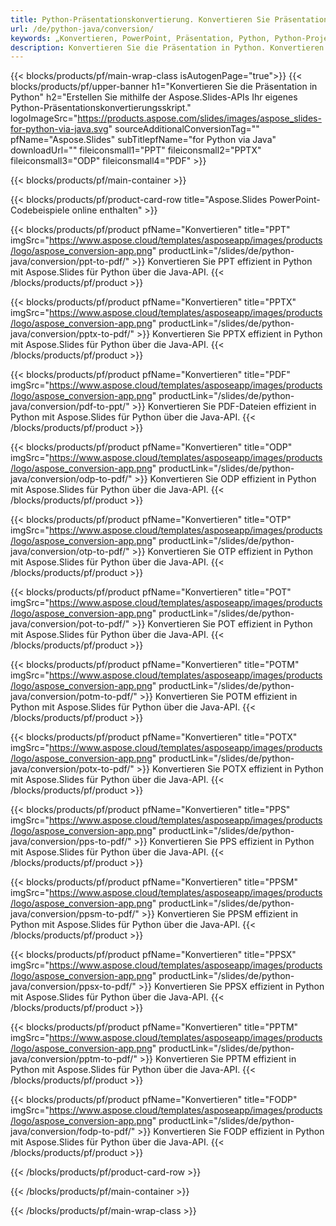 ```yaml
---
title: Python-Präsentationskonvertierung. Konvertieren Sie Präsentationen mühelos mit Aspose.Slides.
url: /de/python-java/conversion/
keywords: „Konvertieren, PowerPoint, Präsentation, Python, Python-Projekte, Python-Bibliotheken, PDF, Konvertieren in PDF, PPT in PDF“
description: Konvertieren Sie die Präsentation in Python. Konvertieren Sie Präsentationen mit Aspose.Slides in JPG, PNG, HTML und andere Formate.
---
```


{{< blocks/products/pf/main-wrap-class isAutogenPage="true">}}
{{< blocks/products/pf/upper-banner h1="Konvertieren Sie die Präsentation in Python" h2="Erstellen Sie mithilfe der Aspose.Slides-APIs Ihr eigenes Python-Präsentationskonvertierungsskript." logoImageSrc="https://products.aspose.com/slides/images/aspose_slides-for-python-via-java.svg" sourceAdditionalConversionTag="" pfName="Aspose.Slides" subTitlepfName="for Python via Java" downloadUrl="" fileiconsmall1="PPT" fileiconsmall2="PPTX" fileiconsmall3="ODP" fileiconsmall4="PDF" >}}

{{< blocks/products/pf/main-container >}}

{{< blocks/products/pf/product-card-row title="Aspose.Slides PowerPoint-Codebeispiele online enthalten" >}}

{{< blocks/products/pf/product pfName="Konvertieren" title="PPT" imgSrc="https://www.aspose.cloud/templates/asposeapp/images/products/logo/aspose_conversion-app.png" productLink="/slides/de/python-java/conversion/ppt-to-pdf/" >}}
Konvertieren Sie PPT effizient in Python mit Aspose.Slides für Python über die Java-API.
{{< /blocks/products/pf/product >}}
{{< blocks/products/pf/product pfName="Konvertieren" title="PPTX" imgSrc="https://www.aspose.cloud/templates/asposeapp/images/products/logo/aspose_conversion-app.png" productLink="/slides/de/python-java/conversion/pptx-to-pdf/" >}}
Konvertieren Sie PPTX effizient in Python mit Aspose.Slides für Python über die Java-API.
{{< /blocks/products/pf/product >}}
{{< blocks/products/pf/product pfName="Konvertieren" title="PDF" imgSrc="https://www.aspose.cloud/templates/asposeapp/images/products/logo/aspose_conversion-app.png" productLink="/slides/de/python-java/conversion/pdf-to-ppt/" >}}
Konvertieren Sie PDF-Dateien effizient in Python mit Aspose.Slides für Python über die Java-API.
{{< /blocks/products/pf/product >}}
{{< blocks/products/pf/product pfName="Konvertieren" title="ODP" imgSrc="https://www.aspose.cloud/templates/asposeapp/images/products/logo/aspose_conversion-app.png" productLink="/slides/de/python-java/conversion/odp-to-pdf/" >}}
Konvertieren Sie ODP effizient in Python mit Aspose.Slides für Python über die Java-API.
{{< /blocks/products/pf/product >}}
{{< blocks/products/pf/product pfName="Konvertieren" title="OTP" imgSrc="https://www.aspose.cloud/templates/asposeapp/images/products/logo/aspose_conversion-app.png" productLink="/slides/de/python-java/conversion/otp-to-pdf/" >}}
Konvertieren Sie OTP effizient in Python mit Aspose.Slides für Python über die Java-API.
{{< /blocks/products/pf/product >}}
{{< blocks/products/pf/product pfName="Konvertieren" title="POT" imgSrc="https://www.aspose.cloud/templates/asposeapp/images/products/logo/aspose_conversion-app.png" productLink="/slides/de/python-java/conversion/pot-to-pdf/" >}}
Konvertieren Sie POT effizient in Python mit Aspose.Slides für Python über die Java-API.
{{< /blocks/products/pf/product >}}
{{< blocks/products/pf/product pfName="Konvertieren" title="POTM" imgSrc="https://www.aspose.cloud/templates/asposeapp/images/products/logo/aspose_conversion-app.png" productLink="/slides/de/python-java/conversion/potm-to-pdf/" >}}
Konvertieren Sie POTM effizient in Python mit Aspose.Slides für Python über die Java-API.
{{< /blocks/products/pf/product >}}
{{< blocks/products/pf/product pfName="Konvertieren" title="POTX" imgSrc="https://www.aspose.cloud/templates/asposeapp/images/products/logo/aspose_conversion-app.png" productLink="/slides/de/python-java/conversion/potx-to-pdf/" >}}
Konvertieren Sie POTX effizient in Python mit Aspose.Slides für Python über die Java-API.
{{< /blocks/products/pf/product >}}
{{< blocks/products/pf/product pfName="Konvertieren" title="PPS" imgSrc="https://www.aspose.cloud/templates/asposeapp/images/products/logo/aspose_conversion-app.png" productLink="/slides/de/python-java/conversion/pps-to-pdf/" >}}
Konvertieren Sie PPS effizient in Python mit Aspose.Slides für Python über die Java-API.
{{< /blocks/products/pf/product >}}
{{< blocks/products/pf/product pfName="Konvertieren" title="PPSM" imgSrc="https://www.aspose.cloud/templates/asposeapp/images/products/logo/aspose_conversion-app.png" productLink="/slides/de/python-java/conversion/ppsm-to-pdf/" >}}
Konvertieren Sie PPSM effizient in Python mit Aspose.Slides für Python über die Java-API.
{{< /blocks/products/pf/product >}}
{{< blocks/products/pf/product pfName="Konvertieren" title="PPSX" imgSrc="https://www.aspose.cloud/templates/asposeapp/images/products/logo/aspose_conversion-app.png" productLink="/slides/de/python-java/conversion/ppsx-to-pdf/" >}}
Konvertieren Sie PPSX effizient in Python mit Aspose.Slides für Python über die Java-API.
{{< /blocks/products/pf/product >}}
{{< blocks/products/pf/product pfName="Konvertieren" title="PPTM" imgSrc="https://www.aspose.cloud/templates/asposeapp/images/products/logo/aspose_conversion-app.png" productLink="/slides/de/python-java/conversion/pptm-to-pdf/" >}}
Konvertieren Sie PPTM effizient in Python mit Aspose.Slides für Python über die Java-API.
{{< /blocks/products/pf/product >}}
{{< blocks/products/pf/product pfName="Konvertieren" title="FODP" imgSrc="https://www.aspose.cloud/templates/asposeapp/images/products/logo/aspose_conversion-app.png" productLink="/slides/de/python-java/conversion/fodp-to-pdf/" >}}
Konvertieren Sie FODP effizient in Python mit Aspose.Slides für Python über die Java-API.
{{< /blocks/products/pf/product >}}


{{< /blocks/products/pf/product-card-row >}}

{{< /blocks/products/pf/main-container >}}
    
{{< /blocks/products/pf/main-wrap-class >}}